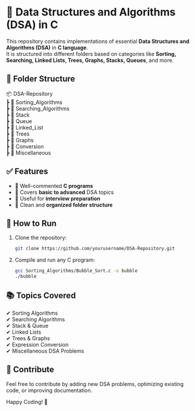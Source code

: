 # 🚀 Data Structures and Algorithms (DSA) in C  

This repository contains implementations of essential **Data Structures and Algorithms (DSA)** in **C language**.  
It is structured into different folders based on categories like **Sorting, Searching, Linked Lists, Trees, Graphs, Stacks, Queues**, and more.

## 📂 **Folder Structure**  
📦 DSA-Repository  
┣ 📂 Sorting_Algorithms  
┣ 📂 Searching_Algorithms  
┣ 📂 Stack  
┣ 📂 Queue  
┣ 📂 Linked_List  
┣ 📂 Trees  
┣ 📂 Graphs  
┣ 📂 Conversion  
┣ 📂 Miscellaneous  

## ✅ **Features**  
- 📌 Well-commented **C programs**  
- 📌 Covers **basic to advanced** DSA topics  
- 📌 Useful for **interview preparation**  
- 📌 Clean and **organized folder structure**  

## 🚀 **How to Run**  
1. Clone the repository:  
   ```bash  
   git clone https://github.com/yourusername/DSA-Repository.git  
   ```
2. Compile and run any C program:
   ```bash
   gcc Sorting_Algorithms/Bubble_Sort.c -o bubble
   ./bubble
   ```

## 📚 **Topics Covered**  
✔ Sorting Algorithms  
✔ Searching Algorithms  
✔ Stack & Queue  
✔ Linked Lists  
✔ Trees & Graphs  
✔ Expression Conversion  
✔ Miscellaneous DSA Problems  

## 🤝 **Contribute**  
Feel free to contribute by adding new DSA problems, optimizing existing code, or improving documentation.  

Happy Coding! 🚀
